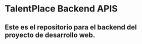 # TalentPlace Backend APIS

## Este es el repositorio para el backend del proyecto de desarrollo web.